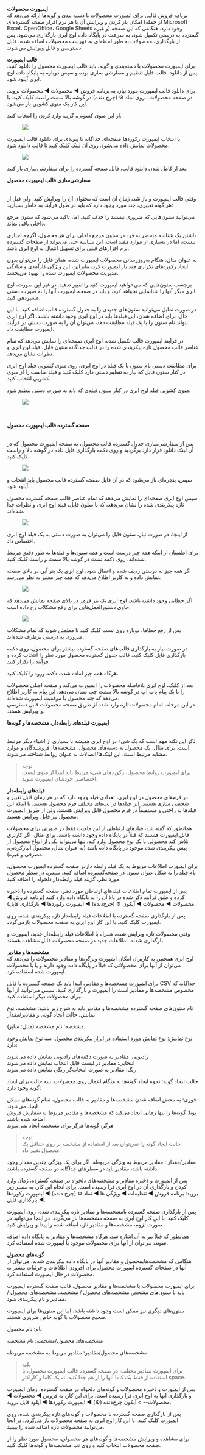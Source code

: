 <p><strong>ایمپورت محصولات</strong><br>برنامه فروش قالبی برای ایمپورت محصولات با دسته بندی و گونه‌ها ارائه می‌دهد که امکان باز کردن و ویرایش آن با هر نرم افزار صفحه گسترده‌ای (از جمله Microsoft Excel، OpenOffice، Google Sheets و غیره) وجود دارد. هنگامی که این صفحه گسترده به درستی تکمیل شود، به سرعت در پایگاه داده اوج ابری بارگذاری می‌شود. پس از بارگذاری، محصولات به طور لحظه‌ای به فهرست محصولات اضافه شده، قابل دسترسی و قابل ویرایش می‌شوند.</p><p><strong>قالب ایمپورت</strong><br>برای ایمپورت محصولات با دسته‌بندی و گونه، باید قالب ایمپورت محصول را دانلود کنید. پس از دانلود، قالب قابل تنظیم و سفارشی سازی بوده و سپس دوباره به پایگاه داده اوج ابری آپلود شود.</p><p>برای دانلود قالب ایمپورت مورد نیاز، به برنامه فروش ◄ محصولات ◄ محصولات بروید. در صفحه محصولات ، روی نماد ⚙️ (چرخ دنده) در گوشه بالا سمت راست کلیک کنید. با این کار یک منوی کشویی باز می‌شود.</p><p>از این منوی کشویی، گزینه وارد کردن را انتخاب کنید.</p><figure class="image"><img src="https://hub.amootsoft.com/content/editor/543a6876-0173-4f74-9923-61183e13bd2cimage.png.png"></figure><p>با انتخاب ایمپورت رکوردها صفحه‌ای جداگانه با پیوندی برای دانلود قالب ایمپورت محصولات نمایش داده می‌شود. روی آن لینک کلیک کنید تا قالب دانلود شود.</p><figure class="image"><img src="https://hub.amootsoft.com/content/editor/9ea72862-7acd-4ab2-b34d-8ed0a8d7fd78image.png.png"></figure><p>بعد از کامل شدن دانلود قالب، فایل صفحه گسترده را برای سفارشی‌سازی باز کنید.</p><p><strong>سفارشی‌سازی قالب ایمپورت محصول</strong></p><p><br>وقتی قالب ایمپورت و باز شد، زمان آن است که محتوای آن را ویرایش کنید. ولی قبل از هر گونه تغییری، چند مورد وجود دارد که باید در طول فرآیند به خاطر بسپارید:</p><p>می‌توانید ستون‌هایی که ضروری نیستند را حذف کنید. اما، تاکید می‌شود که ستون مرجع داخلی باقی بماند.</p><p>داشتن یک شناسه منحصر به فرد در ستون مرجع داخلی برای هر محصول، اگرچه اجباری نیست، اما در بسیاری از موارد مفید است. این شناسه حتی می‌تواند از صفحات گسترده نرم افزارهای قبلی برای تسهیل انتقال به اوج ابری باشد.</p><p>به عنوان مثال، هنگام به‌روزرسانی محصولات ایمپورت شده، همان فایل را می‌توان بدون ایجاد رکوردهای تکراری چند بار ایمپورت کرد، بنابراین، این ویژگی کارآمدی و سادگی مدیریت محصولات ایمپورت شده را بهبود می‌بخشد.</p><p>برچسب ستون‌هایی که می‌خواهید ایمپورت کنید را تغییر ندهید. در غیر این صورت، اوج ابری دیگر آنها را شناسایی نخواهد کرد، و باید در صفحه ایمپورت آنها را به صورت دستی مسیردهی کنید.</p><p>در صورت تمایل می‌توانید ستون‌های جدیدی را به جدول گسترده قالب اضافه کنید. با این حال، برای اضافه شدن، این فیلدها باید در اوج ابری وجود داشته باشند. اگر اوج ابری نتواند نام ستون را با یک فیلد مطابقت دهد، می‌توان آن را به صورت دستی در فرآیند ایمپورت مطابقت داد.</p><p>در فرآیند ایمپورت قالب تکمیل شده، اوج ابری صفحه‌ای را نمایش می‌دهد که تمام عناصر قالب محصول تازه پیکربندی شده را در قالب جداگانه ستون فایل، فیلد اوج ابری و نظرات نشان می‌دهد.</p><p>برای مطابقت دستی نام ستون با یک فیلد در اوج ابری، روی منوی کشویی فیلد اوج ابری در کنار ستون فایل که نیاز به تنظیم دستی دارد کلیک کنید و فیلد مناسب را از منوی کشویی انتخاب کنید.</p><p>منوی کشویی فیلد اوج ابری در کنار ستون فیلدی که باید به صورت دستی تنظیم شود.</p><figure class="image"><img src="https://hub.amootsoft.com/content/editor/73eecfc9-7b86-4a48-8816-10c62c6030a6image.png.png"></figure><p>&nbsp;</p><p><strong>صفحه گسترده قالب ایمپورت محصول</strong></p><p><br>پس از سفارشی‌سازی جدول گسترده قالب محصول، به صفحه ایمپورت محصول که در آن لینک دانلود قرار دارد برگردید و روی دکمه بارگذاری فایل داده در گوشه بالا و راست کلیک کنید.</p><figure class="image"><img src="https://hub.amootsoft.com/content/editor/287970bc-cea3-4ba9-b5b6-14573d094666image.png.png"></figure><p>سپس، پنجره‌ای باز می‌شود که در آن فایل صفحه گسترده قالب محصول باید انتخاب و آپلود شود.</p><p>سپس اوج ابری صفحه‌ای را نمایش می‌دهد که تمام عناصر قالب صفحه گسترده محصول تازه پیکربندی شده را نشان می‌دهد، که با ستون فایل، فیلد اوج ابری و نظرات جدا شده‌اند.</p><figure class="image"><img src="https://hub.amootsoft.com/content/editor/b7e18e43-bf66-4b59-adbf-c9086536751eimage.png.png"></figure><p>از اینجا، در صورت نیاز، ستون فایل را می‌توان به صورت دستی به یک فیلد اوج ابری اختصاص داد.</p><p>برای اطمینان از اینکه همه چیز درست است و همه ستون‌ها و فیلدها به طور دقیق مرتبط شده‌اند، روی دکمه تست در گوشه بالا سمت و راست کلیک کنید.</p><p>اگر همه چیز به درستی ردیف شده و اعمال شود، اوج ابری یک بنر آبی در بالای صفحه نمایش داده و به کاربر اطلاع می‌دهد که همه چیز معتبر به نظر می‌رسد.</p><figure class="image"><img src="https://hub.amootsoft.com/content/editor/aaa2470d-75aa-45f8-b2ba-d0113a69a3ddimage.png.png"></figure><p>اگر خطایی وجود داشته باشد، اوج ابری یک بنر قرمز در بالای صفحه نمایش می‌دهد که حاوی دستورالعمل‌هایی برای رفع مشکلات رخ داده است.</p><figure class="image"><img src="https://hub.amootsoft.com/content/editor/74c883a6-f4df-490a-be9d-242d6f4059e7image.png.png"></figure><p>پس از رفع خطاها، دوباره روی تست کلیک کنید تا مطمئن شوید که تمام مشکلات ضروری به درستی برطرف شده‌اند.</p><p>در صورت نیاز به بارگذاری قالب‌های صفحه گسترده بیشتر برای محصول، روی دکمه بارگذاری فایل کلیک کنید، قالب جدول گسترده محصول مورد نظر را انتخاب کرده و فرآیند را تکرار کنید.</p><p>هرگاه همه چیز آماده شده، دکمه ورود را کلیک کنید.</p><p>بعد از کلیک، اوج ابری بلافاصله محصولات را ایمپورت می‌کند و صفحه اصلی محصولات را با یک پیام پاپ آپ در گوشه بالا سمت چپ نشان می‌دهد. این پیام به کاربر اطلاع می‌دهد که چند محصول با موفقیت ایمپورت شده‌اند.<br>در این مرحله، تمام محصولات تازه وارد شده از طریق صفحه محصولات قابل دسترسی و ویرایش هستند.</p><p><strong>ایمپورت فیلدهای رابطه‌دار، مشخصه‌ها و گونه‌ها</strong></p><p><br>ذکر این نکته مهم است که یک شیء در اوج ابری همیشه با بسیاری از اشیاء دیگر مرتبط است. برای مثال، یک محصول به دسته‌های محصول، مشخصه‌ها، فروشندگان و موارد مشابه مرتبط است. این لینک‌ها/اتصالات به عنوان روابط شناخته می‌شوند.</p><blockquote><p>توجه<br>برای ایمپورت روابط محصول، رکوردهای شیء مرتبط باید ابتدا از منوی لیست اختصاصی خودشان ایمپورت شوند.</p></blockquote><p><strong>فیلدهای رابطه‌دار</strong><br>در فرم‌های محصول در اوج ابری، تعدادی فیلد وجود دارد که در هر زمان قابل تغییر و شخصی سازی هستند. این فیلدها در تب‌های مختلف فرم محصول هستند. با اینکه این فیلدها به راحتی و مستقیماً در فرم محصول قابل ویرایش هستند، ولی از طریق ایمپورت محصول نیز قابل ویرایش هستند.</p><p>همانطور که گفته شد، فیلدهای ارتباطی از این ماهیت فقط در صورتی برای محصولات قابل ایمپورت هستند که قبلاً در پایگاه داده وجود داشته باشند. برای مثال، اگر کاربری تلاش کند محصولی با یک نوع محصول وارد کند، تنها می‌تواند یکی از انواع محصول از پیش پیکربندی شده موجود در پایگاه داده باشد (به عنوان مثال، محصول انبارکردنی، مصرفی و غیره).</p><p>برای ایمپورت اطلاعات مربوط به یک فیلد رابطه داردر صفحه‌ گسترده ایمپورت محصول، نام فیلد را به شکل عنوان ستون در صفحه‌گسترده اضافه کنید. سپس، در سطر محصول مورد نظر، گزینه فیلد رابطه‌دار دلخواه را اضافه کنید.</p><p>پس از ایمپورت تمام اطلاعات فیلدهای ارتباطی مورد نظر، صفحه گسترده را ذخیره کرده و طبق فرآیند ذکر شده در بالا آن را به پایگاه داده وارد کنید (برنامه فروش ◄ محصولات ◄ محصولات ◄ آیکون ⚙️ (چرخ‌دنده) ◄ ایمپورت رکوردها ◄ بارگذاری فایل).</p><p>پس از بارگذاری صفحه گسترده با اطلاعات فیلد رابطه‌دار تازه پیکربندی شده، روی ایمپورت کلیک کنید. با این کار اوج ابری به صفحه محصولات بازمی‌گردد.</p><p>وقتی محصولات تازه ویرایش شده، همراه با اطلاعات فیلد رابطه‌دار جدید، ایمپورت و بارگذاری شدند، اطلاعات جدید در صفحه محصولات قابل مشاهده هستند.</p><p><strong>مشخصه‌ها و مقادیر</strong><br>اوج ابری همچنین به کاربران امکان ایمپورت ویژگی‌ها و مقادیر محصولات را می‌دهد که می‌توان از آنها برای محصولاتی که قبلاً در پایگاه داده وجود دارند و یا با محصولات ایمپورت شده استفاده کرد.</p><p>برای ایمپورت مشخصه‌ها و مقادیر، ابتدا باید یک صفحه گسترده یا فایل CSV جداگانه که مخصوص مشخصه‌ها و مقادیر است را ایمپورت و بارگذاری کنید، سپس می‌توانید از آنها برای محصولات دیگر استفاده کنید.</p><p>نام ستون‌های صفحه گسترده مشخصه‌ها و مقادیر باید به شرح زیر باشد: مشخصه، نوع نمایش، حالت ایجاد گونه، و مقادیر/مقدار.</p><p>مشخصه: نام مشخصه (مثال: سایز).</p><p>نوع نمایش: نوع نمایش مورد استفاده در ابزار پیکربندی محصول. سه نوع نمایش وجود دارد:</p><p>رادیویی: مقادیر به صورت دکمه‌های رادیویی نمایش داده می‌شوند<br>انتخابی: مقادیر در لیست قابل انتخاب نمایش داده می‌شوند<br>رنگ: مقادیر به صورت انتخاب‌گر رنگی نمایش داده می‌شوند</p><p>حالت ایجاد گونه: نحوه ایجاد گونه‌ها به هنگام اعمال روی محصولات. سه حالت برای ایجاد گونه وجود دارد:</p><p>فوری: به محض اضافه شدن مشخصه‌ها و مقادیر به قالب محصول، تمام گونه‌های ممکن ایجاد می‌شوند<br>پویا: گونه‌ها را تنها زمانی ایجاد می‌کند که مشخصه‌ها و مقادیر مربوط به سفارش فروش اضافه شده باشند<br>هرگز: گونه‌ها هرگز برای مشخصه ایجاد نمی‌شوند</p><blockquote><p>توجه<br>حالت ایجاد گونه را نمی‌توان بعد از استفاده از مشخصه بر روی حداقل یک محصول تغییر داد.</p></blockquote><p>مقادیر/مقدار : مقادیر مربوط به ویژگی مربوطه. اگر برای یک ویژگی چندین مقدار وجود داشته باشد، مقادیر باید در سطرهای جداگانه در صفحه گسترده باشند.</p><p>پس از ایمپورت و ذخیره مقادیر و مشخصه‌های دلخواه در صفحه گسترده، زمان وارد کردن و بارگذاری آن در اوج ابری فرا رسیده است. برای انجام این کار، به مسیر زیر بروید: برنامه فروش ◄ تنظیمات ◄ ویژگی ‌ها ◄ نماد ⚙️ (چرخ دنده) ◄ ایمپورت رکوردها ◄ بارگذاری فایل.</p><p>پس از بارگذاری صفحه گسترده بامشخصه‌ها و مقادیر تازه پیکربندی شده، روی ایمپورت کلیک کنید. با این کار اوج ابری به صفحه مشخصه‌ها باز می‌گردد. در اینجا می‌توانید در صورت لزوم، مشخصه‌ها و مقادیر تازه اضافه شده را پیدا و ویرایش کنید.</p><p>همانطور که قبلاً نیز به آن اشاره شد، هرگاه مشخصه‌ها و مقادیر به پایگاه داده اضافه شوند، می‌توان از آنها برای محصولات موجود یا ایمپورت شده استفاده کرد.</p><p><strong>گونه‌های محصول</strong><br>هنگامی که مشخصه‌هایمحصول و مقادیر آنها در پایگاه داده پیکربندی شدند، می‌توان از آنها در صفحات گسترده ایمپورت محصول برای افزودن اطلاعات و جزئیات بیشتر به محصولات در حال ایمپورت استفاده کرد.</p><p>برای ایمپورت محصولات با مشخصه‌ها و مقادیر محصول، قالب صفحه گسترده ایمپورت باید با ستون‌های مشخص مشخصه‌های محصول / مشخصه، مشخصه‌های محصول / مقادیر و نام پیکربندی شود.</p><p>ستون‌های دیگری نیز ممکن است وجود داشته باشد، اما این ستون‌ها برای ایمپورت صحیح محصولات با گونه خاص ضروری هستند.</p><p>نام: نام محصول</p><p>مشخصه‌های محصول/مشخصه: نام مشخصه</p><p>مشخصه‌های محصول/مقادیر: مقادیر مربوط به مشخصه مربوطه</p><blockquote><p>نکته<br>برای ایمپورت مقادیر مختلف، در صفحه گسترده قالب ایمپورت محصول، با استفاده از فقط یک کاما آنها را از هم جدا کنید، نه یک کاما و کاراکتر space.</p></blockquote><p>پس از ایمپورت و ذخیره محصولات و گونه‌های دلخواه در صفحه گسترده، زمان ایمپورت و بارگذاری آنها به اوج ابری فرا رسیده است. برای این کار، به فروش ◄ محصولات ◄ محصولات-- &gt; آیکون چرخ‌دنده (⚙️) ◄ ایمپورت رکوردها ◄ آپلود فایل بروید.</p><p>پس از بارگذاری صفحه گسترده با محصولات و گونه‌های تازه پیکربندی شده، روی ایمپورت کلیک کنید. با این کار اوج ابری به صفحه محصولات باز می‌گردد. در آنجا می‌توانید محصولات تازه اضافه شده را ببینید.</p><p>برای مشاهده و ویرایش مشخصه‌ها و گونه‌های هر محصولی، محصول مورد نظر را از صفحه محصولات انتخاب کنید و روی تب مشخصه‌ها و گونه‌ها کلیک کنید.</p>